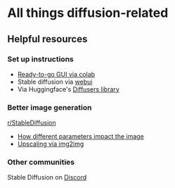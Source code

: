 # All things diffusion-related


## Helpful resources
### Set up instructions
- [Ready-to-go GUI via colab](https://colab.research.google.com/github/altryne/sd-webui-colab/blob/main/Stable_Diffusion_WebUi_Altryne.ipynb)
- Stable diffusion via [webui](https://github.com/sd-webui/stable-diffusion-webui)
- Via Huggingface's [Diffusers library](https://huggingface.co/blog/stable_diffusion)
### Better image generation
[r/StableDiffusion](https://www.reddit.com/r/StableDiffusion/)
- [How different parameters impact the image](https://www.reddit.com/r/StableDiffusion/comments/x41n87/how_to_get_images_that_dont_suck_a/)
- [Upscaling via img2img](https://www.reddit.com/r/StableDiffusion/comments/x45uk6/my_process_to_upscale_an_image_through_img2img/?utm_source=share&utm_medium=web2x&context=3)
### Other communities
Stable Diffusion on [Discord](https://discord.gg/stablediffusion)
